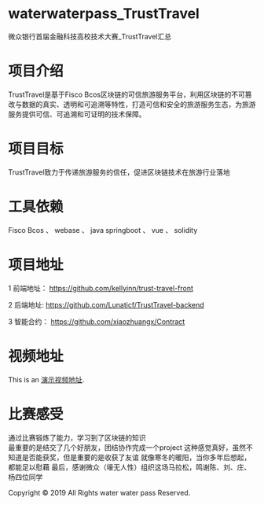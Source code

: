 # waterwaterpass_TrustTravel
微众银行首届金融科技高校技术大赛_TrustTravel汇总 

# 项目介绍
TrustTravel是基于Fisco Bcos区块链的可信旅游服务平台，利用区块链的不可篡改与数据的真实、透明和可追溯等特性，打造可信和安全的旅游服务生态，为旅游服务提供可信、可追溯和可证明的技术保障。

# 项目目标
TrustTravel致力于传递旅游服务的信任，促进区块链技术在旅游行业落地

# 工具依赖
Fisco Bcos  、 webase  、 java springboot 、 vue 、 solidity

# 项目地址

1 前端地址：
https://github.com/kellyinn/trust-travel-front

2 后端地址:
https://github.com/Lunaticf/TrustTravel-backend

3 智能合约：
https://github.com/xiaozhuangx/Contract

# 视频地址
This is an [演示视频地址](https://v.youku.com/v_show/id_XNDMyOTczOTE1Mg==.html?spm=a2h3j.8428770.3416059.1 "With a Title"). 



# 比赛感受

通过比赛锻炼了能力，学习到了区块链的知识  
最重要的是结交了几个好朋友，团结协作完成一个project
这种感觉真好，虽然不知道是否能获奖，但是重要的是收获了友谊
就像寒冬的暖阳，当你多年后想起，都能足以慰藉
最后，感谢微众（壕无人性）组织这场马拉松，鸣谢陈、刘、庄、杨四位同学  


Copyright © 2019 All Rights  water water pass Reserved. <br>


